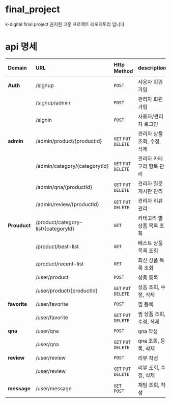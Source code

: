 # final_project
k-digital final project 권지현 고훈 프로젝트 레포지토리 입니다

# api 명세

| Domain       | URL                                                                        | Http Method                 | description       | 접근 권한 |
|:-------------|:---------------------------------------------------------------------------|:----------------------------|:------------------|:------|
| **Auth**     | /signup                                                                    | `POST`                      | 사용자 회원가입          | -     |
|              | /signup/admin                                                              | `POST`                      | 관리자 회원가입          | -     |
|              | /signin                                                                    | `POST`                      | 사용자/관리자 로그인       | -     |
| **admin**    | /admin/product/{productId}                                                 | `GET` `PUT` `DELETE`        | 관리자 상품 조회, 수정, 삭제 | ADMIN  |
|              | /admin/category/{categorytId}                                              | `GET` `PUT` `DELETE`        | 관리자 카테고리 항목 관리 | ADMIN  |
|              | /admin/qna/{productId}                                                     | `GET` `PUT` `DELETE`        | 관리자 질문 게시판 관리 | ADMIN  |
|              | /admin/review/{productId}                                                  | `GET` `PUT` `DELETE`        | 관리자 리뷰 관리 | ADMIN  |
| **Prouduct** | /product/category-list/{categoryId}                                        | `GET`                       | 카테고리 별 상품 목록 조회   | -     |
|              | /product/best-list                                                         | `GET`                       | 베스트 상품 목록 조회      | -     |
|              | /product/recent-list                                                       | `GET`                       | 최신 상품 목록 조회          | -     |
|              | /user/product                                                              | `POST`                      | 상품 등록             | -   |
|              | /user/product/{productId}                                                  | `GET` `PUT` `DELETE`        | 상품 조회, 수정, 삭제     | - |
| **favorite** | /user/favorite                                                             | `POST`                      | 찜 등록      | USER  |
|              | /user/favorite                                                             | `GET` `PUT` `DELETE`        | 찜 상품 조회, 수정, 삭제     | USER  |
| **qna**      | /user/qna                                                                  | `POST`                      | qna 작성     | USER  |
|              | /user/qna                                                                  | `GET` `PUT` `DELETE`        | qna 조회, 등록, 삭제     | USER  |
| **review**   | /user/review                                                               | `POST`                      | 리뷰 작성    | USER  |
|              | /user/review                                                               | `GET` `PUT` `DELETE`        | 리뷰 조회, 수정, 삭제     | USER  |
| **message**  | /user/message                                                              | `GET` `POST`                | 채팅 조회, 작성     | USER  |

